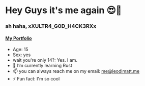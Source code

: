 # Hey Guys it's me again 😍🥰 
### ah haha, xXULTR4_G0D_H4CK3RXx

#### **[My Portfolio](https://leodimatt.me)**

- Age: 15
- Sex: yes
- wait you're only 14?: Yes. I am.
- 🌱 I’m currently learning Rust
- 📫 you can always reach me on my email: me@leodimatt.me
- ⚡ Fun fact: I'm so cool
